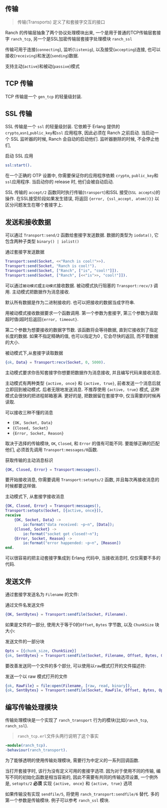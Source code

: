## 传输

> 传输(Transports) 定义了和套接字交互的接口

Ranch 的传输层抽象了两个协议处理模块出来, 一个是用于普通的TCP传输层套接字 `ranch_tcp`, 另一个是SSL加密传输层套接字处理模块 `ranch_ssl`

传输可用于连接(`connecting`), 监听(`listenig`), 以及接受(`accepting`)连接, 也可以接收(`receiving`)和发送(`sending`)数据.

支持主动(`active`)和被动(`passive`)模式

## TCP 传输

TCP 传输是一个 `gen_tcp` 的轻量级封装.

## SSL 传输 

SSL 传输是一个 `ssl` 的轻量级封装. 它依赖于 Erlang 提供的 `crypto`,`asn1`,`public_key`和`ssl` 应用程序, 因此必须在 Ranch 之前启动. 当启动一个 SSL 监听器的时候, Ranch 会自动的启动他们. 监听器删除的时候, 不会停止他们,

启动 SSL 应用

```erlang
ssl:start().
```

在一个正确的 OTP 设置中, 你需要保证你的应用程序依赖 `crypto`, `public_key`和 `ssl`应用程序. 当启动你的 release 时, 他们会被自动启动.

SSL 传输的 `accept/2` 函数同时执行传输(`transport`)和SSL 接受(`SSL accepts`)的操作. 在SSL接受阶段如果发生错误, 将返回 `{error, {ssl_accept, atom()}}` 以区分问题发生在哪个套接字上.

## 发送和接收数据

可以通过 `Transport:send/2` 函数给套接字发送数据. 数据的类型为 `iodata()`, 它包含两种子类型 `binary() | iolist()`

通过套接字发送数据

```erlang
Transport:send(Socket, <<"Ranch is cool!">>).
Transport:send(Socket, "Ranch is cool!").
Transport:send(Socket, ["Ranch", ["is", "cool!"]]).
Transport:send(Socket, ["Ranch", [<<"is">>, "cool!"]]).
```

可以通过`被动模式`或`主动模式`接收数据. 被动模式执行阻塞的 `Transport:recv/3` 调用. 主动模式把数据作为消息接收.

默认所有数据是作为二进制接收的. 也可以把接收的数据当成字符串. 

用被动模式接收数据要求一个函数调用. 第一个参数为套接字, 第三个参数为读取超时值(超时后返回`{error, timeout}`. 

第二个参数为想要接收的数据字节数. 该函数将会等待数据, 直到它接收到了指定长度的数据. 如果不指定精确的值, 也可以指定为0 , 它会尽快的返回, 而不管数据的大小.

被动模式下,从套接字读取数据

```erlang
{ok, Data} = Transport:recv(Socket, 0, 5000).
```

主动模式要求你告知套接字你想要把数据作为消息接收, 并且编写代码来接收消息.

主动模式有两种类型 `{active, once}` 和 `{active, true}`, 前者发送一个消息后就立即回到被动模式. 后者无限地发送消息. 不推荐使用 `{active, true}` 模式, 这种模式会很快的把进程邮箱塞满. 更好的是, 把数据留在套接字中, 仅当需要的时候再读取.

可以接收三种不懂的消息

- `{OK, Socket, Data}`
- `{Closed, Socket}`
- `{Error, Socket, Reason}`

取决于选择的传输模块, `OK`, `Closed`, 和 `Error` 的值有可能不同. 要能够正确的匹配他们, 必须首先调用 `Transport:messages/0`函数.

获取传输的主动消息标识

```erlang
{OK, Closed, Error} = Transport:messages().
```

要开始接收消息, 你需要调用 `Transport:setopts/2` 函数, 并且每次再接收消息的时候都要这样做.

主动模式下, 从套接字接收消息

```erlang
{OK, Closed, Error} = Transport:messages(),
Transport:setopts(Socket, [{active, once}]),
receive 
    {OK, Socket, Data} ->
        io:format("data received: ~p~n", [Data]);
    {Closed, Socket} ->
        io:format("socket got closed!~n");
    {Error, Socket, Reason} ->
        io:format("error happended: ~p~n", [Reason])
end.
```

可以很容易的把主动套接字集成到 Erlang 代码中, 当接收消息时, 仅仅需要不多的代码.

## 发送文件

通过套接字发送名为 `Filename` 的文件:

通过文件名发送文件

```erlang
{OK, SentBytes} = Transport:sendfile(Socket, Filename).
```

如果是文件的一部分, 使用大于等于0的`Offset`, `Bytes` 字节数, 以及 `ChunkSize` 块大小:

发送文件的一部分块

```erlang
Opts = [{chunk_size, ChunkSize}]
{ok, SentBytes} = Transport:sendfile(Socket, Filename, Offset, Bytes, Opts).
```

要改善发送同一个文件的多个部分, 可以使用以`raw`模式打开的文件描述符:

发送一个以 raw 模式打开的文件

```erlang
{ok, RawFile} = file:open(Filename, [raw, read, binary]),
{ok, SentBytes} = Transport:sendfile(Socket, RawFile, Offset, Bytes, Opts).
```

## 编写传输处理模块


传输处理模块是一个实现了 `ranch_transport` 行为的模块(比如(`ranch_tcp`, `ranch_ssl`). 

> `ranch_tcp.erl`文件头两行说明了这个事实

```erlang
-module(ranch_tcp).
-behaviour(ranch_transport).
```

为了能够透明的使用传输处理模块, 需要行为中定义的一系列回调函数.

当打开套接字时, 该行为没有定义可用的套接字选项. 因为对于使用不同的传输, 编写不同的初始化函数是相当容易的, 因此不需要有共同的传输选项设置, 一个例外是, `setopts/2` **必须** 实现 `{active, once}` 和 `{active, true}` 选项

如果传输没有实现 `sendfile/5`, 将使用 `ranch_transport:sendfile/6` 替代. 多的第一个参数是传输模块. 例子可以参考 `ranch_ssl` 模块.